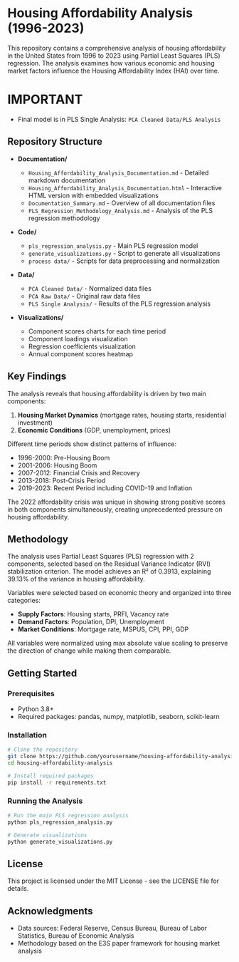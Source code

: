 # Housing Affordability Analysis (1996-2023)

This repository contains a comprehensive analysis of housing affordability in the United States from 1996 to 2023 using Partial Least Squares (PLS) regression. The analysis examines how various economic and housing market factors influence the Housing Affordability Index (HAI) over time.


# IMPORTANT
- Final model is in PLS Single Analysis: `PCA Cleaned Data/PLS Analysis`
## Repository Structure

- **Documentation/**
  - `Housing_Affordability_Analysis_Documentation.md` - Detailed markdown documentation
  - `Housing_Affordability_Analysis_Documentation.html` - Interactive HTML version with embedded visualizations
  - `Documentation_Summary.md` - Overview of all documentation files
  - `PLS_Regression_Methodology_Analysis.md` - Analysis of the PLS regression methodology

- **Code/**
  - `pls_regression_analysis.py` - Main PLS regression model
  - `generate_visualizations.py` - Script to generate all visualizations
  - `process data/` - Scripts for data preprocessing and normalization

- **Data/**
  - `PCA Cleaned Data/` - Normalized data files
  - `PCA Raw Data/` - Original raw data files
  - `PLS Single Analysis/` - Results of the PLS regression analysis

- **Visualizations/**
  - Component scores charts for each time period
  - Component loadings visualization
  - Regression coefficients visualization
  - Annual component scores heatmap

## Key Findings

The analysis reveals that housing affordability is driven by two main components:

1. **Housing Market Dynamics** (mortgage rates, housing starts, residential investment)
2. **Economic Conditions** (GDP, unemployment, prices)

Different time periods show distinct patterns of influence:
- 1996-2000: Pre-Housing Boom
- 2001-2006: Housing Boom
- 2007-2012: Financial Crisis and Recovery
- 2013-2018: Post-Crisis Period
- 2019-2023: Recent Period including COVID-19 and Inflation

The 2022 affordability crisis was unique in showing strong positive scores in both components simultaneously, creating unprecedented pressure on housing affordability.

## Methodology

The analysis uses Partial Least Squares (PLS) regression with 2 components, selected based on the Residual Variance Indicator (RVI) stabilization criterion. The model achieves an R² of 0.3913, explaining 39.13% of the variance in housing affordability.

Variables were selected based on economic theory and organized into three categories:
- **Supply Factors**: Housing starts, PRFI, Vacancy rate
- **Demand Factors**: Population, DPI, Unemployment
- **Market Conditions**: Mortgage rate, MSPUS, CPI, PPI, GDP

All variables were normalized using max absolute value scaling to preserve the direction of change while making them comparable.

## Getting Started

### Prerequisites

- Python 3.8+
- Required packages: pandas, numpy, matplotlib, seaborn, scikit-learn

### Installation

```bash
# Clone the repository
git clone https://github.com/yourusername/housing-affordability-analysis.git
cd housing-affordability-analysis

# Install required packages
pip install -r requirements.txt
```

### Running the Analysis

```bash
# Run the main PLS regression analysis
python pls_regression_analysis.py

# Generate visualizations
python generate_visualizations.py
```

## License

This project is licensed under the MIT License - see the LICENSE file for details.

## Acknowledgments

- Data sources: Federal Reserve, Census Bureau, Bureau of Labor Statistics, Bureau of Economic Analysis
- Methodology based on the E3S paper framework for housing market analysis
